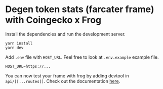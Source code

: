 # Degen token stats (farcater frame) with Coingecko x Frog

Install the dependencies and run the development server.

```
yarn install
yarn dev
```

Add `.env` file with `HOST_URL`. Feel free to look at `.env.example` example file.

```
HOST_URL=https://...
```

You can now test your frame with frog by adding devtool in `api/[[...routes]]`. Check out the documentation [here](https://frog.fm/dev/devtools#devtools).
